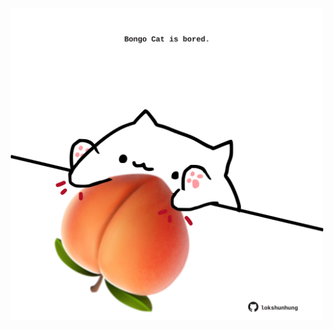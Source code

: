 <!-- built at 14/02/2025, 02:22:00 UTC -->
<p align="center">
  <img width="500" height="500" src="./ReadmeImage.svg">
</p>
